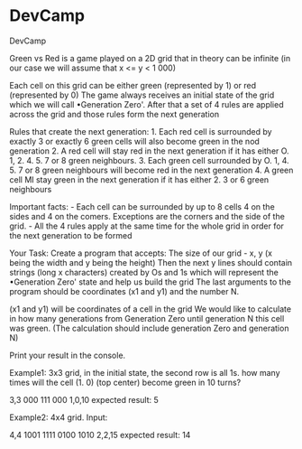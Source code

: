 # DevCamp
DevCamp 


Green vs Red is a game played on a 2D grid that in theory can be infinite (in our case we will assume that x <= y < 1 000)

Each cell on this grid can be either green (represented by 1) or red (represented by 0) The game always receives an initial state of the grid which we will call •Generation Zero'. After that a set of 4 rules are applied across the grid and those rules form the next generation

Rules that create the next generation: 1. Each red cell is surrounded by exactly 3 or exactly 6 green cells will also become green in the nod generation 2. A red cell will stay red in the next generation if it has either O. 1, 2. 4. 5. 7 or 8 green neighbours. 3. Each green cell surrounded by O. 1, 4. 5. 7 or 8 green neighbours will become red in the next generation 4. A green cell MI stay green in the next generation if it has either 2. 3 or 6 green neighbours

Important facts: - Each cell can be surrounded by up to 8 cells 4 on the sides and 4 on the comers. Exceptions are the corners and the side of the grid. - All the 4 rules apply at the same time for the whole grid in order for the next generation to be formed

Your Task: Create a program that accepts: The size of our grid - x, y (x being the width and y being the height) Then the next y lines should contain strings (long x characters) created by Os and 1s which will represent the •Generation Zero' state and help us build the grid The last arguments to the program should be coordinates (x1 and y1) and the number N.

(x1 and y1) will be coordinates of a cell in the grid We would like to calculate in how many generations from Generation Zero until generation N this cell was green. (The calculation should include generation Zero and generation N)

Print your result in the console.

Example1: 3x3 grid, in the initial state, the second row is all 1s. how many times will the cell (1. 0) (top center) become green in 10 turns?

3,3
000
111
000
1,0,10
expected result: 5

Example2: 4x4 grid. Input:

4,4
1001
1111
0100
1010
2,2,15
expected result: 14
